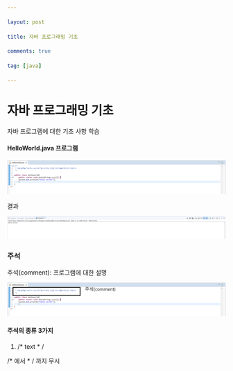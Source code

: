 ```yaml
---

layout: post

title: 자바 프로그래밍 기초

comments: true

tag: [java]

---
```


자바 프로그래밍 기초
====================

자바 프로그램에 대한 기초 사항 학습

#### HelloWorld.java 프로그램

![헬로 월드](/assets/헬로%20월드.png)

결과

![헬로 월드(실행 결과)](/assets/헬로%20월드(실행%20결과).png)

### 주석

주석(comment): 프로그램에 대한 설명

![헬로 월드(주석)](/assets/헬로%20월드(주석).png)

#### 주석의 종류 3가지

1.	/* text * /

/* 에서 * / 까지 무시
